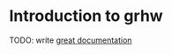 # Introduction to grhw

TODO: write [great documentation](http://jacobian.org/writing/what-to-write/)
